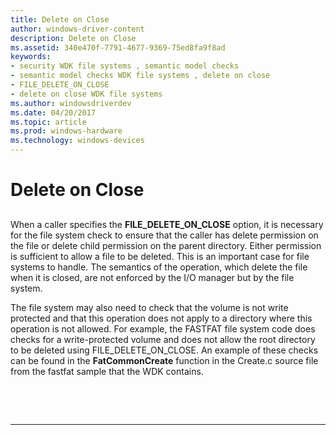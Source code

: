 ```yaml
---
title: Delete on Close
author: windows-driver-content
description: Delete on Close
ms.assetid: 340e470f-7791-4677-9369-75ed8fa9f8ad
keywords:
- security WDK file systems , semantic model checks
- semantic model checks WDK file systems , delete on close
- FILE_DELETE_ON_CLOSE
- delete on close WDK file systems
ms.author: windowsdriverdev
ms.date: 04/20/2017
ms.topic: article
ms.prod: windows-hardware
ms.technology: windows-devices
---
```


# Delete on Close


## <span id="ddk_delete_on_close_if"></span><span id="DDK_DELETE_ON_CLOSE_IF"></span>


When a caller specifies the **FILE\_DELETE\_ON\_CLOSE** option, it is necessary for the file system check to ensure that the caller has delete permission on the file or delete child permission on the parent directory. Either permission is sufficient to allow a file to be deleted. This is an important case for file systems to handle. The semantics of the operation, which delete the file when it is closed, are not enforced by the I/O manager but by the file system.

The file system may also need to check that the volume is not write protected and that this operation does not apply to a directory where this operation is not allowed. For example, the FASTFAT file system code does checks for a write-protected volume and does not allow the root directory to be deleted using FILE\_DELETE\_ON\_CLOSE. An example of these checks can be found in the **FatCommonCreate** function in the Create.c source file from the fastfat sample that the WDK contains.

 

 


--------------------


